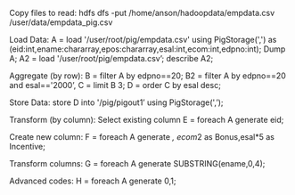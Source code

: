 Copy files to read:
hdfs dfs -put /home/anson/hadoopdata/empdata.csv /user/data/empdata_pig.csv

Load Data:
A = load '/user/root/pig/empdata.csv' using PigStorage(',') as (eid:int,ename:chararray,epos:chararray,esal:int,ecom:int,edpno:int);
Dump A;
A2 = load '/user/root/pig/empdata.csv’;
describe A2;

Aggregate (by row):
B = filter A by edpno==20;
B2 = filter A by edpno==20 and esal=='2000’,
C = limit B 3;
D = order C by esal desc;

Store Data:
store D into '/pig/pigout1’ using PigStorage(',’);

Transform (by column):
Select existing column
E = foreach A generate eid;

Create new column:
F = foreach A generate *, ecom*2 as Bonus,esal*5 as Incentive;

Transform columns:
G = foreach A generate SUBSTRING(ename,0,4);

Advanced codes:
H = foreach A generate $0,$1;

